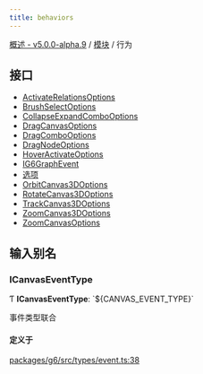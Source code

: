 ```yaml
---
title: behaviors
---
```


[概述 - v5.0.0-alpha.9](../README.zh.md) / [模块](../modules.zh.md) / 行为 

 ## 接口 

 - [ActivateRelationsOptions](../interfaces/behaviors/ActivateRelationsOptions.zh.md) 
 - [BrushSelectOptions](../interfaces/behaviors/BrushSelectOptions.zh.md) 
 - [CollapseExpandComboOptions](../interfaces/behaviors/CollapseExpandComboOptions.zh.md) 
 - [DragCanvasOptions](../interfaces/behaviors/DragCanvasOptions.zh.md) 
 - [DragComboOptions](../interfaces/behaviors/DragComboOptions.zh.md) 
 - [DragNodeOptions](../interfaces/behaviors/DragNodeOptions.zh.md) 
 - [HoverActivateOptions](../interfaces/behaviors/HoverActivateOptions.zh.md) 
 - [IG6GraphEvent](../interfaces/behaviors/IG6GraphEvent.zh.md) 
 - [选项](../interfaces/behaviors/Options.zh.md) 
 - [OrbitCanvas3DOptions](../interfaces/behaviors/OrbitCanvas3DOptions.zh.md) 
 - [RotateCanvas3DOptions](../interfaces/behaviors/RotateCanvas3DOptions.zh.md) 
 - [TrackCanvas3DOptions](../interfaces/behaviors/TrackCanvas3DOptions.zh.md) 
 - [ZoomCanvas3DOptions](../interfaces/behaviors/ZoomCanvas3DOptions.zh.md) 
 - [ZoomCanvasOptions](../interfaces/behaviors/ZoomCanvasOptions.zh.md) 

 ## 输入别名 

 ### ICanvasEventType 

 Ƭ **ICanvasEventType**: \`${CANVAS\_EVENT\_TYPE}\` 

 事件类型联合 

 #### 定义于 

 [packages/g6/src/types/event.ts:38](https://github.com/antvis/G6/blob/a69acd5592/packages/g6/src/types/event.ts#L38)
